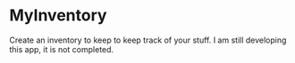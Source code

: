 # MyInventory
 Create an inventory to keep to keep track of your stuff.
I am still developing this app, it is not completed.
